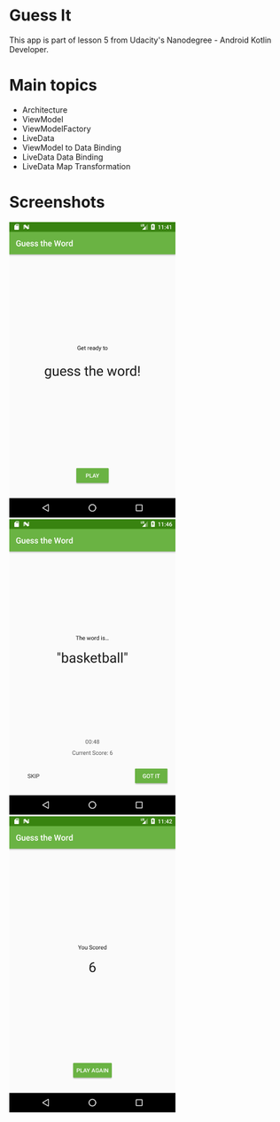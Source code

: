 # Guess It
This app is part of lesson 5 from Udacity's Nanodegree - Android Kotlin Developer.

# Main topics
- Architecture
- ViewModel
- ViewModelFactory
- LiveData
- ViewModel to Data Binding
- LiveData Data Binding
- LiveData Map Transformation

# Screenshots

<img src="screenshots/screen1.png" width="300"/> <img src="screenshots/screen2.png" width="300"/> <img src="screenshots/screen3.png" width="300"/> 
